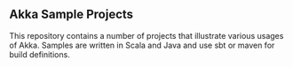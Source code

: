 ## Akka Sample Projects

This repository contains a number of projects that illustrate various usages of Akka. Samples are written in Scala and Java and use sbt or maven for build definitions.
